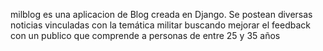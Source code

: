 milblog es una aplicacion de Blog creada en Django. Se postean diversas noticias vinculadas con la temática militar buscando mejorar el feedback con un publico que comprende a personas de entre 25 y 35 años
